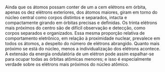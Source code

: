 ﻿Ainda que os átomos possam conter de um a cem elétrons em órbita, apenas os dez elétrons exteriores, dos átomos maiores, giram em torno do núcleo central como corpos distintos e separados, intacta e compactamente girando em órbitas precisas e definidas. Os trinta elétrons mais próximos do centro são de difícil observação e detecção, como corpos separados e organizados. Essa mesma proporção relativa de comportamento eletrônico, em relação à proximidade nuclear, prevalece em todos os átomos, a despeito do número de elétrons abrangido. Quanto mais próximo se está do núcleo, menos a individualização dos elétrons acontece. A extensão da energia ondulatória de um elétron pode assim espalhar-se para ocupar todas as órbitas atômicas menores; e isso é especialmente verdade sobre os elétrons mais próximos do núcleo atômico.